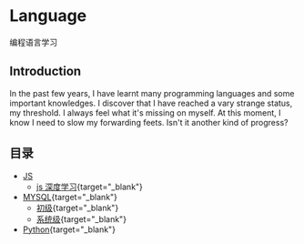 # Language

编程语言学习

## Introduction

In the past few years, I have learnt many programming languages and some important knowledges. I discover that I have reached a vary strange status, my threshold. I always feel what it's missing on myself. At this moment, I know I need to slow my forwarding feets. Isn't it another kind of progress?

## 目录

- [JS](JS)
  - [js 深度学习](JS/js深度学习.md){target="\_blank"}
- [MYSQL](MYSQL){target="\_blank"}
  - [初级](MYSQL/初级.md){target="\_blank"}
  - [系统级](MYSQL/系统级.md){target="\_blank"}
- [Python](Python){target="\_blank"}
